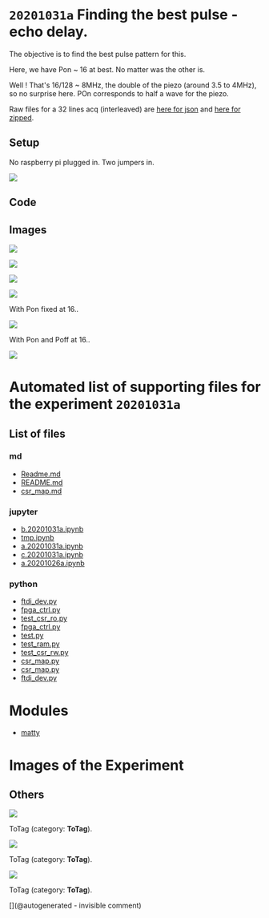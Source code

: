 # `20201031a` Finding the best pulse - echo delay.

The objective is to find the best pulse pattern for this.

Here, we have Pon ~ 16 at best. No matter was the other is.

Well ! That's 16/128 ~ 8MHz, the double of the piezo (around 3.5 to 4MHz), so no surprise here. POn corresponds to half a wave for the piezo.

Raw files for a 32 lines acq (interleaved) are [here for json](/matty/20201031a/32_lines.json) and [here for zipped](/matty/20201031a/32_lines.zip).


## Setup

No raspberry pi plugged in. Two jumpers in.

![](/matty/20201031a/P_20201031_142109.jpg)


## Code

## Images

![](/matty/20201031a/Acq_0.png)

![](/matty/20201031a/2nd_echo.png)

![](/matty/20201031a/amplitude.png)

![](/matty/20201031a/interdelay.png)

With Pon fixed at 16.. 

![](/matty/20201031a/pint.png)

With Pon and Poff at 16..

![](/matty/20201031a/pdamp.png)


# Automated list of supporting files for the __experiment `20201031a`__

## List of files

### md

* [Readme.md](/matty/20201031a/Readme.md)
* [README.md](/matty/20201031a/fpga_ctrl/README.md)
* [csr_map.md](/matty/20201031a/fpga_ctrl/csr_map.md)


### jupyter

* [b.20201031a.ipynb](/matty/20201031a/b.20201031a.ipynb)
* [tmp.ipynb](/tmp.ipynb)
* [a.20201031a.ipynb](/matty/20201031a/a.20201031a.ipynb)
* [c.20201031a.ipynb](/matty/20201031a/c.20201031a.ipynb)
* [a.20201026a.ipynb](/matty/20201031a/fpga_ctrl/a.20201026a.ipynb)


### python

* [ftdi_dev.py](/matty/20201031a/ftdi_dev.py)
* [fpga_ctrl.py](/matty/20201031a/fpga_ctrl/fpga_ctrl.py)
* [test_csr_ro.py](/matty/20201031a/fpga_ctrl/test_csr_ro.py)
* [fpga_ctrl.py](/matty/20201031a/fpga_ctrl.py)
* [test.py](/matty/20201031a/fpga_ctrl/test.py)
* [test_ram.py](/matty/20201031a/fpga_ctrl/test_ram.py)
* [test_csr_rw.py](/matty/20201031a/fpga_ctrl/test_csr_rw.py)
* [csr_map.py](/matty/20201031a/csr_map.py)
* [csr_map.py](/matty/20201031a/fpga_ctrl/csr_map.py)
* [ftdi_dev.py](/matty/20201031a/fpga_ctrl/ftdi_dev.py)





# Modules

* [matty](/matty/)




# Images of the Experiment

## Others

![](/matty/20201031a/Acq_0.png)

ToTag (category: __ToTag__).

![](/matty/20201031a/2nd_echo.png)

ToTag (category: __ToTag__).

![](/matty/20201031a/pdamp.png)

ToTag (category: __ToTag__).










[](@autogenerated - invisible comment)